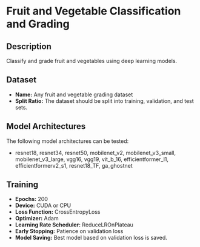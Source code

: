 # Fruit and Vegetable Classification and Grading

## Description
Classify and grade fruit and vegetables using deep learning models.

## Dataset
*   **Name:** Any fruit and vegetable grading dataset
*   **Split Ratio:** The dataset should be split into training, validation, and test sets.

## Model Architectures
The following model architectures can be tested:
*   resnet18, resnet34, resnet50, mobilenet_v2, mobilenet_v3_small, mobilenet_v3_large, vgg16, vgg19, vit_b_16, efficientformer_l1, efficientformerv2_s1, resnet18_TF, ga_ghostnet

## Training
*   **Epochs:** 200
*   **Device:** CUDA or CPU
*   **Loss Function:** CrossEntropyLoss
*   **Optimizer:** Adam
*   **Learning Rate Scheduler:** ReduceLROnPlateau
*   **Early Stopping:** Patience on validation loss
*   **Model Saving:** Best model based on validation loss is saved.
